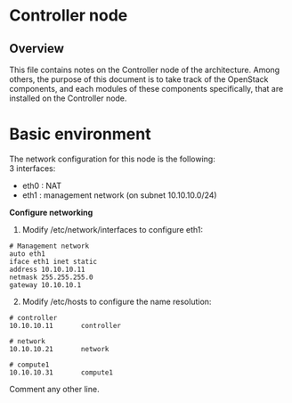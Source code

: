 # Controller node

## Overview
This file contains notes on the Controller node of the architecture. Among others, the purpose of this document is to take track of the OpenStack components, and each modules of these components specifically, that are installed on the Controller node.

# Basic environment

The network configuration for this node is the following:  
3 interfaces:

- eth0 : NAT
- eth1 : management network (on subnet 10.10.10.0/24)

**Configure networking**

1. Modify /etc/network/interfaces to configure eth1:

  ```
  # Management network
  auto eth1
  iface eth1 inet static
  address 10.10.10.11
  netmask 255.255.255.0
  gateway 10.10.10.1
  ```
2. Modify /etc/hosts to configure the name resolution:

  ```
  # controller
  10.10.10.11       controller

  # network
  10.10.10.21       network

  # compute1
  10.10.10.31       compute1
  ```  
  Comment any other line.

